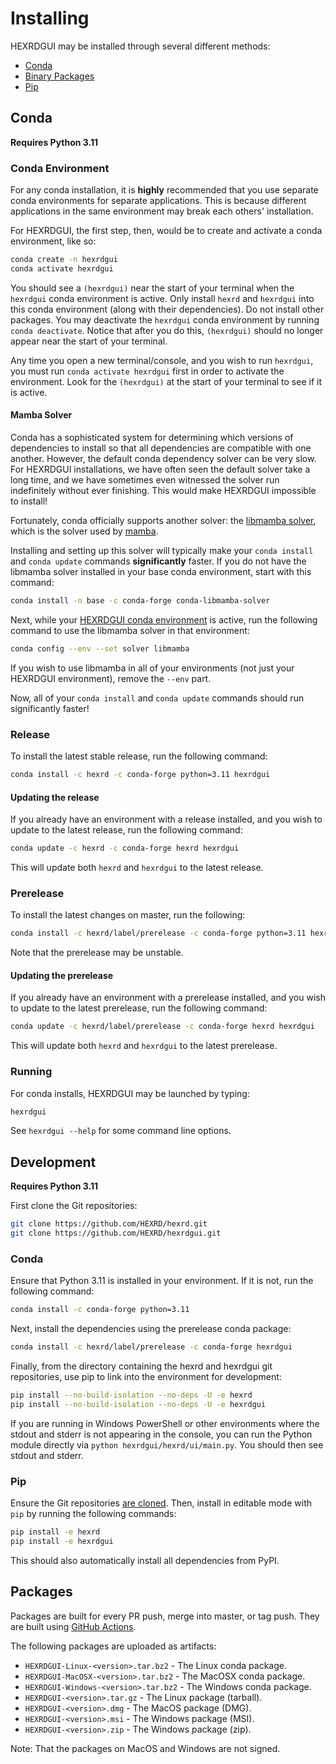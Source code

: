 # Installing

HEXRDGUI may be installed through several different methods:

* [Conda](#release)
* [Binary Packages](downloads.md)
* [Pip](#pip)

## Conda

**Requires Python 3.11**

### Conda Environment

For any conda installation, it is **highly** recommended that you use separate
conda environments for separate applications. This is because different
applications in the same environment may break each others' installation.

For HEXRDGUI, the first step, then, would be to create and activate a conda
environment, like so:

```bash
conda create -n hexrdgui
conda activate hexrdgui
```

You should see a `(hexrdgui)` near the start of your terminal when the `hexrdgui`
conda environment is active. Only install `hexrd` and `hexrdgui` into this conda
environment (along with their dependencies). Do not install other packages. You
may deactivate the `hexrdgui` conda environment by running `conda deactivate`.
Notice that after you do this, `(hexrdgui)` should no longer appear near the
start of your terminal.

Any time you open a new terminal/console, and you wish to run `hexrdgui`, you must
run `conda activate hexrdgui` first in order to activate the environment. Look for
the `(hexrdgui)` at the start of your terminal to see if it is active.

#### Mamba Solver

Conda has a sophisticated system for determining which versions of dependencies
to install so that all dependencies are compatible with one another.
However, the default conda dependency solver can be very slow. For HEXRDGUI
installations, we have often seen the default solver take a long time, and we
have sometimes even witnessed the solver run indefinitely without ever
finishing. This would make HEXRDGUI impossible to install!

Fortunately, conda officially supports another solver: the
[libmamba solver](https://www.anaconda.com/blog/a-faster-conda-for-a-growing-community),
which is the solver used by [mamba](https://mamba.readthedocs.io/en/latest/).

Installing and setting up this solver will typically make your `conda install`
and `conda update` commands **significantly** faster. If you do not have
the libmamba solver installed in your base conda environment, start with this
command:

```bash
conda install -n base -c conda-forge conda-libmamba-solver
```

Next, while your [HEXRDGUI conda environment](#conda-environment) is active,
run the following command to use the libmamba solver in that environment:

```bash
conda config --env --set solver libmamba
```

If you wish to use libmamba in all of your environments (not just your HEXRDGUI
environment), remove the `--env` part.

Now, all of your `conda install` and `conda update` commands should run
significantly faster!

### Release
To install the latest stable release, run the following command:

```bash
conda install -c hexrd -c conda-forge python=3.11 hexrdgui
```

#### Updating the release

If you already have an environment with a release installed, and you wish to
update to the latest release, run the following command:

```bash
conda update -c hexrd -c conda-forge hexrd hexrdgui
```

This will update both `hexrd` and `hexrdgui` to the latest release.

### Prerelease
To install the latest changes on master, run the following:

```bash
conda install -c hexrd/label/prerelease -c conda-forge python=3.11 hexrdgui
```

Note that the prerelease may be unstable.

#### Updating the prerelease

If you already have an environment with a prerelease installed, and you wish to
update to the latest prerelease, run the following command:

```bash
conda update -c hexrd/label/prerelease -c conda-forge hexrd hexrdgui
```

This will update both `hexrd` and `hexrdgui` to the latest prerelease.

### Running

For conda installs, HEXRDGUI may be launched by typing:
```bash
hexrdgui
```

See `hexrdgui --help` for some command line options.

## Development

**Requires Python 3.11**

First clone the Git repositories:

```bash
git clone https://github.com/HEXRD/hexrd.git
git clone https://github.com/HEXRD/hexrdgui.git
```

### Conda

Ensure that Python 3.11 is installed in your environment. If it is not, run the following command:
```bash
conda install -c conda-forge python=3.11
```

Next, install the dependencies using the prerelease conda package:
```bash
conda install -c hexrd/label/prerelease -c conda-forge hexrdgui
```

Finally, from the directory containing the hexrd and hexrdgui git repositories, use pip to link into the environment for development:

```bash
pip install --no-build-isolation --no-deps -U -e hexrd
pip install --no-build-isolation --no-deps -U -e hexrdgui
```

If you are running in Windows PowerShell or other environments where the stdout
and stderr is not appearing in the console, you can run the Python module directly
via `python hexrdgui/hexrd/ui/main.py`. You should then see stdout and stderr.

### Pip

Ensure the Git repositories [are cloned](#development). Then, install in
editable mode with `pip` by running the following commands:

```bash
pip install -e hexrd
pip install -e hexrdgui
```

This should also automatically install all dependencies from PyPI.

## Packages

Packages are built for every PR push, merge into master, or tag push. They are built using [GitHub Actions](https://github.com/features/actions).

The following packages are uploaded as artifacts:

- `HEXRDGUI-Linux-<version>.tar.bz2` - The Linux conda package.
- `HEXRDGUI-MacOSX-<version>.tar.bz2` - The MacOSX conda package.
- `HEXRDGUI-Windows-<version>.tar.bz2` - The Windows conda package.
- `HEXRDGUI-<version>.tar.gz` - The Linux package (tarball).
- `HEXRDGUI-<version>.dmg` - The MacOS package (DMG).
- `HEXRDGUI-<version>.msi` - The Windows package (MSI).
- `HEXRDGUI-<version>.zip` - The Windows package (zip).

Note: That the packages on MacOS and Windows are not signed.
